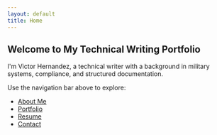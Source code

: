 ```yaml
---
layout: default
title: Home
---
```


## Welcome to My Technical Writing Portfolio

I'm Victor Hernandez, a technical writer with a background in military systems, compliance, and structured documentation.

Use the navigation bar above to explore:

- [About Me](/about)
- [Portfolio](/portfolio)
- [Resume](/resume)
- [Contact](/contact)
